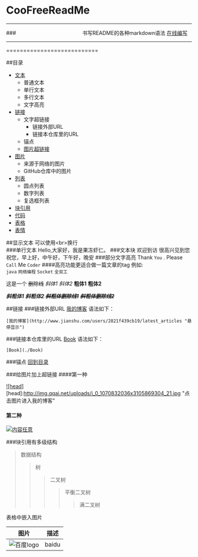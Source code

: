# CooFreeReadMe
****
###　　　　　　　　　　　　     书写README的各种markdown语法 [在线编写](https://www.zybuluo.com/mdeditor?url=https://www.zybuluo.com/static/editor/md-help.markdown#14-html-￦ﾠﾇ￧ﾭﾾ)
****
===========================

##<a name="index"/>目录


* [文本](#text)
    * 普通文本
    * 单行文本
    * 多行文本
    * 文字高亮
* [链接](#link) 
    * 文字超链接
        *  链接外部URL
        *  链接本仓库里的URL
    *  锚点
    * [图片超链接](#piclink)
* [图片](#pic)
    * 来源于网络的图片
    * GitHub仓库中的图片
* [列表](#dot)
    * 圆点列表
    * 数字列表
    * 复选框列表
* [块引用](#blockquotes)
* [代码](#code)
* [表格](#table) 
* [表情](#emoji)





##<a name="text"/>显示文本
可以使用\<br>换行<br>
###单行文本
    Hello,大家好，我是果冻虾仁。
###文本块
    欢迎到访
    很高兴见到您
    祝您，早上好，中午好，下午好，晚安
###部分文字高亮
Thank `You` . Please `Call` Me `Coder`
####高亮功能更适合做一篇文章的tag
例如:<br>
`java` `网络编程` `Socket` `全双工`


这是一个 ~~删除线~~
*斜体1*   _斜体2_ **粗体1**  __粗体2__

***斜粗体1***     ___斜粗体2___    ***~~斜粗体删除线1~~***    ~~***斜粗体删除线2***~~

##<a name="link"/>链接
###链接外部URL
[我的博客](http://www.jianshu.com/users/2821f439cb19/latest_articles "http://www.jianshu.com/users/2821f439cb19/latest_articles")   语法如下：
```
[我的博客](http://www.jianshu.com/users/2821f439cb19/latest_articles "悬停显示")
```
###链接本仓库里的URL
[Book](./CooFreeReadme)
语法如下：
```
[Book](./Book)
```

###锚点
[回到目录](#index)  


###<a name="piclink">给图片加上超链接
####第一种

[![head]](http://www.jianshu.com/users/2821f439cb19/latest_articles)
[head]:http://img.qqai.net/uploads/i_0_1070832036x3105869304_21.jpg "点击图片进入我的博客"

#### 第二种
[![内容任意](http://img3.imgtn.bdimg.com/it/u=1514657903,756114250&fm=21&gp=0.jpg "百度logo")](http://www.baidu.com)


###块引用有多级结构
>数据结构
>>树
>>>二叉树
>>>>平衡二叉树
>>>>>满二叉树


表格中嵌入图片

| 图片 | 描述 |
| ---- | ---- |
![](http://www.baidu.com/img/bdlogo.gif "百度logo") | baidu

